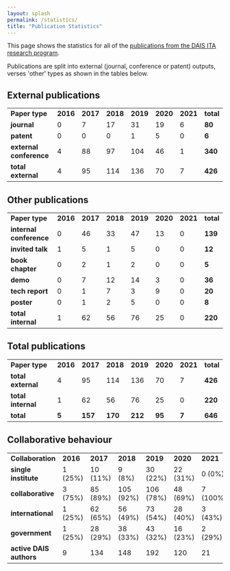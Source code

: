 ```yaml
---
layout: splash
permalink: /statistics/
title: "Publication Statistics"
---
```


This page shows the statistics for all of the [publications from the DAIS ITA research program](/science-library/).

Publications are split into external (journal, conference or patent) outputs, verses 'other' types as shown in
the tables below.

## External publications

<table>
    <tbody>
    <tr>
        <td><strong>Paper type</strong></td>
        <td><strong>2016</strong></td>
        <td><strong>2017</strong></td>
        <td><strong>2018</strong></td>
        <td><strong>2019</strong></td>
        <td><strong>2020</strong></td>
        <td><strong>2021</strong></td>
        <td><strong>total</strong></td>
    </tr>
    <tr>
        <td><strong>journal</strong></td>
        <td>0</td>
        <td>7</td>
        <td>17</td>
        <td>31</td>
        <td>19</td>
        <td>6</td>
        <td><strong>80</strong></td>
    </tr>
    <tr>
        <td><strong>patent</strong></td>
        <td>0</td>
        <td>0</td>
        <td>0</td>
        <td>1</td>
        <td>5</td>
        <td>0</td>
        <td><strong>6</strong></td>
    </tr>
    <tr>
        <td><strong>external conference</strong></td>
        <td>4</td>
        <td>88</td>
        <td>97</td>
        <td>104</td>
        <td>46</td>
        <td>1</td>
        <td><strong>340</strong></td>
    </tr>
    <tr>
        <td><strong>total external</strong></td>
        <td>4</td>
        <td>95</td>
        <td>114</td>
        <td>136</td>
        <td>70</td>
        <td>7</td>
        <td><strong>426</strong></td>
    </tr>
    </tbody>
</table>

## Other publications

<table>
    <tbody>
    <tr>
        <td><strong>Paper type</strong></td>
        <td><strong>2016</strong></td>
        <td><strong>2017</strong></td>
        <td><strong>2018</strong></td>
        <td><strong>2019</strong></td>
        <td><strong>2020</strong></td>
        <td><strong>2021</strong></td>
        <td><strong>total</strong></td>
    </tr>
    <tr>
        <td><strong>internal conference</strong></td>
        <td>0</td>
        <td>46</td>
        <td>33</td>
        <td>47</td>
        <td>13</td>
        <td>0</td>
        <td><strong>139</strong></td>
    </tr>
    <tr>
        <td><strong>invited talk</strong></td>
        <td>1</td>
        <td>5</td>
        <td>1</td>
        <td>5</td>
        <td>0</td>
        <td>0</td>
        <td><strong>12</strong></td>
    </tr>
    <tr>
        <td><strong>book chapter</strong></td>
        <td>0</td>
        <td>2</td>
        <td>1</td>
        <td>2</td>
        <td>0</td>
        <td>0</td>
        <td><strong>5</strong></td>
    </tr>
    <tr>
        <td><strong>demo</strong></td>
        <td>0</td>
        <td>7</td>
        <td>12</td>
        <td>14</td>
        <td>3</td>
        <td>0</td>
        <td><strong>36</strong></td>
    </tr>
    <tr>
        <td><strong>tech report</strong></td>
        <td>0</td>
        <td>1</td>
        <td>7</td>
        <td>3</td>
        <td>9</td>
        <td>0</td>
        <td><strong>20</strong></td>
    </tr>
    <tr>
        <td><strong>poster</strong></td>
        <td>0</td>
        <td>1</td>
        <td>2</td>
        <td>5</td>
        <td>0</td>
        <td>0</td>
        <td><strong>8</strong></td>
    </tr>
    <tr>
        <td><strong>total internal</strong></td>
        <td>1</td>
        <td>62</td>
        <td>56</td>
        <td>76</td>
        <td>25</td>
        <td>0</td>
        <td><strong>220</strong></td>
    </tr>
    </tbody>
</table>

## Total publications

<table>
    <tbody>
    <tr>
        <td><strong>Paper type</strong></td>
        <td><strong>2016</strong></td>
        <td><strong>2017</strong></td>
        <td><strong>2018</strong></td>
        <td><strong>2019</strong></td>
        <td><strong>2020</strong></td>
        <td><strong>2021</strong></td>
        <td><strong>total</strong></td>
    </tr>
    <tr>
        <td><strong>total external</strong></td>
        <td>4</td>
        <td>95</td>
        <td>114</td>
        <td>136</td>
        <td>70</td>
        <td>7</td>
        <td><strong>426</strong></td>
    </tr>
    <tr>
        <td><strong>total internal</strong></td>
        <td>1</td>
        <td>62</td>
        <td>56</td>
        <td>76</td>
        <td>25</td>
        <td>0</td>
        <td><strong>220</strong></td>
    </tr>
    <tr>
        <td><strong>total</strong></td>
        <td><strong>5</strong></td>
        <td><strong>157</strong></td>
        <td><strong>170</strong></td>
        <td><strong>212</strong></td>
        <td><strong>95</strong></td>
        <td><strong>7</strong></td>
        <td><strong>646</strong></td>
    </tr>
    </tbody>
</table>

## Collaborative behaviour

<table>
    <tbody>
    <tr>
        <td><strong>Collaboration</strong></td>
        <td><strong>2016</strong></td>
        <td><strong>2017</strong></td>
        <td><strong>2018</strong></td>
        <td><strong>2019</strong></td>
        <td><strong>2020</strong></td>
        <td><strong>2021</strong></td>
        <td><strong>total</strong></td>
    </tr>
    <tr>
        <td><strong>single institute</strong></td>
        <td>1 (25%)</td>
        <td>10 (11%)</td>
        <td>9 (8%)</td>
        <td>30 (22%)</td>
        <td>22 (31%)</td>
        <td>0 (0%)</td>
        <td>72 (17%)</td>
    </tr>
    <tr>
        <td><strong>collaborative</strong></td>
        <td>3 (75%)</td>
        <td>85 (89%)</td>
        <td>105 (92%)</td>
        <td>106 (78%)</td>
        <td>48 (69%)</td>
        <td>7 (100%)</td>
        <td>354 (83%)</td>
    </tr>
    <tr>
        <td><strong>international</strong></td>
        <td>1 (25%)</td>
        <td>62 (65%)</td>
        <td>56 (49%)</td>
        <td>73 (54%)</td>
        <td>28 (40%)</td>
        <td>3 (43%)</td>
        <td>223 (52%)</td>
    </tr>
    <tr>
        <td><strong>government</strong></td>
        <td>1 (25%)</td>
        <td>28 (29%)</td>
        <td>38 (33%)</td>
        <td>43 (32%)</td>
        <td>16 (23%)</td>
        <td>2 (29%)</td>
        <td>128 (30%)</td>
    </tr>
    <tr>
        <td><strong>active DAIS authors</strong></td>
        <td>9</td>
        <td>134</td>
        <td>148</td>
        <td>192</td>
        <td>120</td>
        <td>21</td>
        <td>298</td>
    </tr>
    </tbody>
</table>

